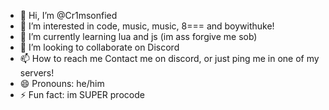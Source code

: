 - 👋 Hi, I’m @Cr1msonfied
- 👀 I’m interested in code, music, music, 8=== and boywithuke!
- 🌱 I’m currently learning lua and js (im ass forgive me sob)
- 💞️ I’m looking to collaborate on Discord
- 📫 How to reach me Contact me on discord, or just ping me in one of my servers!
- 😄 Pronouns: he/him
- ⚡ Fun fact: im SUPER procode 

<!---
Cr1msonfied/Cr1msonfied is a ✨ special ✨ repository because its `README.md` (this file) appears on your GitHub profile.
You can click the Preview link to take a look at your changes.
--->
